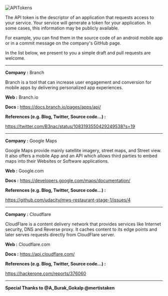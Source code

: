 ![APITokens](https://github.com/esecuritylab/apitokens-are-everywhere/blob/master/apitokenseverywhere.jpeg?raw=true)

The API token is the descriptor of an application that requests access to your service. Your service will generate a token for your application. In some cases, this information may be publicly available.

For example, you can find them in the source code of an android mobile app or in a commit message on the company's GitHub page.

In the list below, we present to you a simple draft and pull requests are welcome.

***

**Company :** Branch

Branch is a tool that can increase user engagement and conversion for mobile apps by delivering personalized app experiences.

**Web :** Branch.io

**Docs :** https://docs.branch.io/pages/apps/api/

**References (e.g. Blog, Twitter, Source code…) :**

https://twitter.com/B3nac/status/1083193550429249538?s=19

***

**Company :** Google Maps

Google Maps provide mainly satellite imagery, street maps, and Street view. It also offers a mobile App and an API which allows third parties to embed maps into their Websites or Software applications.

**Web :** Google.com

**Docs :** https://developers.google.com/maps/documentation/

**References (e.g. Blog, Twitter, Source code…) :**

https://github.com/udacity/mws-restaurant-stage-1/issues/4

***

**Company :** Cloudflare

CloudFlare is a content delivery network that provides services like Internet security, DNS and Reverse proxy. It caches content to its edge points and later serves requests directly from CloudFlare server.

**Web :** Cloudflare.com

**Docs :** https://api.cloudflare.com/

**References (e.g. Blog, Twitter, Source code…) :**

https://hackerone.com/reports/376060

 ***
 
**Special Thanks to @A_Burak_Gokalp @mertistaken**
